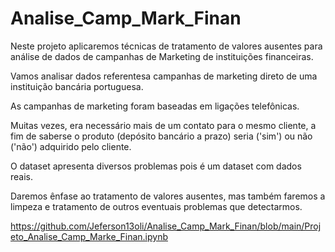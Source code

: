 # Analise_Camp_Mark_Finan
Neste projeto aplicaremos técnicas de tratamento de valores ausentes para análise de dados de campanhas de Marketing de instituições financeiras.

Vamos analisar dados referentesa campanhas de marketing direto de uma instituição bancária portuguesa.

As campanhas de marketing foram baseadas em ligações telefônicas.

Muitas vezes, era necessário mais de um contato para o mesmo cliente, a fim de saberse o produto (depósito bancário a prazo) seria ('sim') ou não ('não') adquirido pelo cliente.

O dataset apresenta diversos problemas pois é um dataset com dados reais.

Daremos ênfase ao tratamento de valores ausentes, mas também faremos a limpeza e tratamento de outros eventuais problemas que detectarmos.

https://github.com/Jeferson13oli/Analise_Camp_Mark_Finan/blob/main/Projeto_Analise_Camp_Marke_Finan.ipynb
